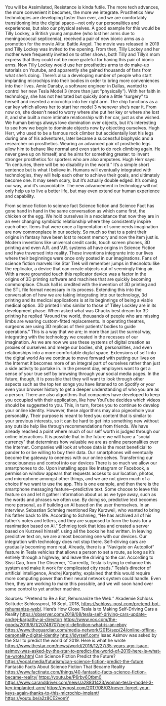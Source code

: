 You will be Assimilated, Resistance is kinda futile.
The more tech advances, the more convenient it becomes, the more we integrate. 
Prosthetics
New technologies are developing faster than ever, and we are comfortably transitioning into the digital space—not only our personalities and experiences, but also our physical selves. A good example for this would be Tilly Lockey, a British young amputee (who lost her arms due to meningococcal septicemia), received a pair of new bionic arms as a promotion for the movie Alita: Battle Angel. The movie was released in 2019 and Tilly Lockey was invited to the opening. From then, Tilly Lockey and her mother were frequently invited on to other shows, both Tilly and Tilly’s mom express that they could not be more grateful for having this pair of bionic arms. Now Tilly Lockey would use her prosthetics arms to do make-up tutorials on Youtube, and apparently she gained thousands of fans from what she’s doing.
There’s also a developing number of people who start implanting microchips into their bodies in order to bring more conveniences into their lives. Amie Dansby, a software engineer in Dallas, wanted to control her new Tesla Model 3 (more than just “physically”). With her faith in technology, she has not hesitated but quickly done a little “surgery” to herself and inserted a microchip into her right arm. The chip functions as a car key which allows her to start her model 3 whenever she’s near it. From now on, she doesn’t need to worry where she put her key or where she lost it, and she built a more intimate relationship with her car, just as she wished. We human beings always love domination over objects, but it's interesting to see how we begin to dominate objects now by objecting ourselves.
Hugh Herr, who used to be a famous rock climber but accidentally lost his legs during one of his adventures, later became a successful biophysic and a researcher on prosthetics. Wearing an advanced pair of prosthetic legs allow him to behave like normal and even start to do rock climbing again. He never gave up on himself, and he aims for something greater: to invent stronger prosthetics for sporters who are also amputees. Hugh Herr says: “In centuries, there will be no disability in the world.” It’s a simple short sentence but is what I believe in. Humans will eventually integrated with technologies, they will help each other to achieve their goals, and ultimately become one.
It may seem scary, but it’s actually double edged. It’s coming our way, and it’s unavoidable. The new advancement in technology will not only help us to live a better life, but may even extend our human experience and capability.
 
From science fiction to science fact
Science fiction and Science Fact has gone hand in hand in the same conversation as which came first, the chicken or the egg. We hold ourselves in a nexcistance that now they are in an ever changing symbiotic relationship where they consistently inspire each other. Items that were once a figmentation of some nerds imagination are now commonplace in our society. So much so that to a point their origins in fantasy have been lost to recent memory and now the item just is. Modern inventions like universal credit cards, touch screen phones, 3D printing and even A.R. and V.R. systems all have origins in Science Fiction and have traversed into reality. These inventions integrante into our lives where their beginnings were once only posted in our imaginations.
Fans of science fiction marvels like Star Trek will remember jumps in thecnolotu like the replicator, a device that can create objects out of seemingly thing air. With a more grounded touch this replicator device was a factor in the origins of 3D printing software and machines that are quickly becoming commonplace. Chuck hall is credited with the invention of 3D printing and the STL file format necessary in its process. Extending this into the conversation of how we are taking integrating into our technology, 3d printing and its medical applications is at its beginnings of being a viable medical option. 3D printed limbs similar to those of Tilley Lockley are in its development phase. When asked what was Chucks best dream for 3D printing he replied “Around the world, thousands of people who are missing limbs are wearing custom-fitted replacements. In operating theatres, surgeons are using 3D replicas of their patients’ bodies to guide operations.” This is a way that we are; in more than just the surreal way, integrating with the technology we created in the recesses of our imagination. As we are now we use these systems of digital creation as proxies of ourselves and merge our bodies, shit, personalities, and even relationships into a more comfortable digital space.
Extensions of self into the digital world 
As we continue to move forward with putting our lives on the Internet it becomes more of an integral part of ourselves rather than just a side activity to partake in. In the present day, employers want to get a sense of your true self by browsing through your social media pages. In the future, though, it is possible that they will want to look through other aspects such as the top ten songs you have listened to on Spotify or your even your browser history to get a deeper understanding of who you are as a person. There are also algorithms that companies have developed to keep you occupied with their application, like how YouTube decides which videos should be suggested to you. This, in turn, forces you to continue to develop your online identity. However, these algorithms may also pigeonhole your personality. Their purpose is meant to feed you content that is similar to your previous interests, so it can be hard to get into something new without any outside help like through recommendations from friends.
We have already reached a point where much of our self worth is judged through our online interactions. It is possible that in the future we will have a "social currency" that determines how valuable we are as online personalities over the Internet. Companies will look at whose data is the most beneficial to pander to or be willing to buy their data. Our smartphones will eventually become the gateway to oneness with our online selves.
Transferring our consciousness and control into our devices
There is so much we allow our smartphones to do. Upon installing apps like Instagram or Facebook, a permission window appears that requests access to our location, photos, and microphone amongst other things, and we are not given much of a choice if we want to use the app. This is one example, and then there is the smartphone messaging feature—predictive text. Some choose to leave this feature on and let it gather information about us as we type away, such as the words and phrases we often use. By doing so, predictive text becomes more personal, as if building an AI based on the user themselves. In an interview, Sebastian Schmieg mentioned Ray Kurzweil, who wanted to bring his father back to life. According to Schmieg, “He has archived all of his father’s notes and letters, and they are supposed to form the basis for a reanimation based on AI.” Schmieg took that idea and created a server based on Kurzweil himself, using all the books he had written. In leaving predictive text on, we are almost becoming one with our devices.
Our integration with technology does not stop there. Self-driving cars are gradually becoming more real. Already, there is a “Navigate on Autopilot” feature in Tesla vehicles that allows a person to set a route, as long as it’s entirely through a highway, and leave the driving to the car. According to Sissi Cao, from The Observer, “Currently, Tesla is trying to enhance this system and make it work for complicated city roads.” Tesla’s director of artificial intelligence, Andrej Karpathy, explained that this would require more computing power than their neural network system could handle. Even then, they are working to make this possible, and we will soon hand over some control to yet another machine.
 
 
Sources: “Pretend to Be a Bot, Rehumanize the Web.” Akademie Schloss Solitude: Schlosspost, 16 Sept. 2018, https://schloss-post.com/pretend-bot-rehumanize-web/. Here’s How Close Tesla Is to Making Self-Driving Cars a Reality https://observer.com/2019/08/tesla-self-driving-cars-update-andrej-karpathy-ai-director/ https://www.vox.com/the-goods/2019/8/1/20748707/egirl-definition-what-is-an-eboy
https://www.theguardian.com/media-network/2015/sep/24/online-offline-personality-digital-identity
http://idyrself.com/ Isaac Asimov was asked by the Star to predict the world of 2019. Here is what he wrote https://www.thestar.com/news/world/2018/12/27/35-years-ago-isaac-asimov-was-asked-by-the-star-to-predict-the-world-of-2019-here-is-what-he-wrote.html
Can Science Fiction Predict the Future? https://vocal.media/futurism/can-science-fiction-predict-the-future
Fantastic Facts About Science Fiction That Became Reality https://www.factinate.com/things/40-fantastic-facts-science-fiction-became-reality/ https://youtu.be/P6rbv6Otbm0
https://www.caranddriver.com/news/a28831423/woman-tesla-model-3-key-implanted-arm/
https://nypost.com/2017/08/03/never-forget-your-keys-again-thanks-to-this-microchip-implant/
https://youtu.be/a2z8CE2vomY


